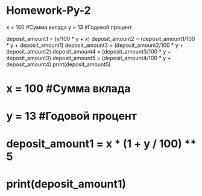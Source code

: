 # Homework-Py-2

x = 100 #Сумма вклада
y = 13 #Годовой процент

deposit_amount1 = (x/100 * y + x)
deposit_amount2 = (deposit_amount1/100 * y + deposit_amount1)
deposit_amount3 = (deposit_amount2/100 * y + deposit_amount2)
deposit_amount4 = (deposit_amount3/100 * y + deposit_amount3)
deposit_amount5 = (deposit_amount4/100 * y + deposit_amount4)
print(deposit_amount5)

# x = 100 #Сумма вклада
# y = 13 #Годовой процент

# deposit_amount1 = x * (1 + y / 100) ** 5
# print(deposit_amount1)

